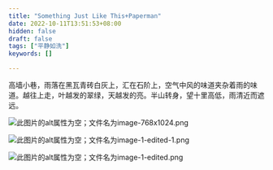 ```yaml
---
title: "Something Just Like This+Paperman"
date: 2022-10-11T13:51:53+08:00
hidden: false
draft: false
tags: ["平静如洗"]
keywords: []

---
```


高墙小巷，雨落在黑瓦青砖白灰上，汇在石阶上，空气中风的味道夹杂着雨的味道。越往上走，叶越发的翠绿，天越发的亮。半山转身，望十里高低，雨清近而遮远。

![此图片的alt属性为空；文件名为image-768x1024.png](https://sunling.cc/wp-content/uploads/2022/10/image-768x1024.png)

![此图片的alt属性为空；文件名为image-1-edited-1.png](https://sunling.cc/wp-content/uploads/2022/10/image-1-edited-1.png)

![此图片的alt属性为空；文件名为image-1-edited.png](https://sunling.cc/wp-content/uploads/2022/10/image-1-edited.png)
